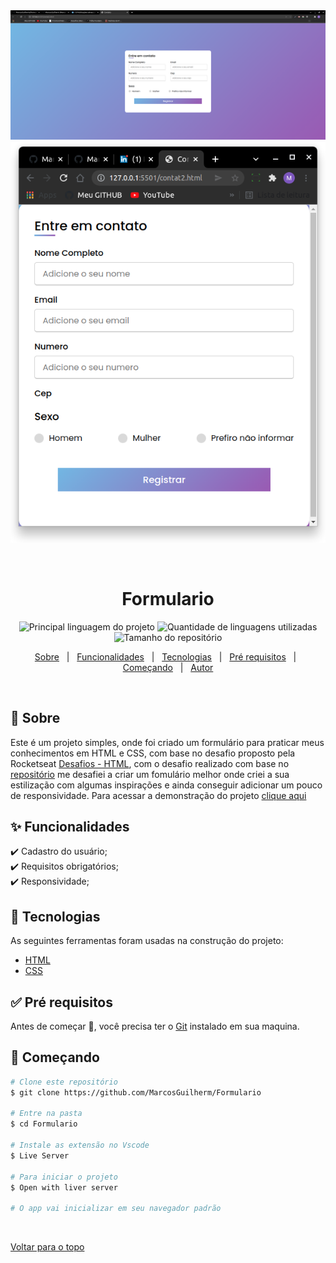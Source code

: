 <div align="center" id="top"> 
  <img src="./.github/tela1.png" alt="Formulario" />
  <img src="./.github/tela2.png" alt="Formulario" />

  &#xa0;

  <!-- <a href="https://formulario.netlify.com">Demo</a> -->
</div>

<h1 align="center">Formulario</h1>

<p align="center">
  <img alt="Principal linguagem do projeto" src="https://img.shields.io/github/languages/top/MarcosGuilherm/formulario?color=56BEB8">

  <img alt="Quantidade de linguagens utilizadas" src="https://img.shields.io/github/languages/count/MarcosGuilherm/formulario?color=56BEB8">

  <img alt="Tamanho do repositório" src="https://img.shields.io/github/repo-size/MarcosGuilherm/formulario?color=56BEB8">


  <!-- <img alt="Github issues" src="https://img.shields.io/github/issues/MarcosGuilherm/formulario?color=56BEB8" /> -->

  <!-- <img alt="Github forks" src="https://img.shields.io/github/forks/MarcosGuilherm/formulario?color=56BEB8" /> -->

  <!-- <img alt="Github stars" src="https://img.shields.io/github/stars/MarcosGuilherm/formulario?color=56BEB8" /> -->
</p>

<!-- Status -->

<!-- <h4 align="center"> 
	🚧  Formulario 🚀 Em construção...  🚧
</h4> 
<hr> -->

<p align="center">
  <a href="#dart-sobre">Sobre</a> &#xa0; | &#xa0; 
  <a href="#sparkles-funcionalidades">Funcionalidades</a> &#xa0; | &#xa0;
  <a href="#rocket-tecnologias">Tecnologias</a> &#xa0; | &#xa0;
  <a href="#white_check_mark-pré-requesitos">Pré requisitos</a> &#xa0; | &#xa0;
  <a href="#checkered_flag-começando">Começando</a> &#xa0; | &#xa0;
  <a href="https://github.com/MarcosGuilherm" target="_blank">Autor</a>
</p>

<br>

## :dart: Sobre ##

Este é um projeto simples, onde foi criado um formulário para praticar meus conhecimentos em HTML e CSS, com base no desafio proposto pela Rocketseat [Desafios - HTML](https://efficient-sloth-d85.notion.site/Desafios-HTML-ed0f6368d34d44ffab92686b9dc93229), com o desafio realizado com base no [repositório](https://github.com/MarcosGuilherm/Desafios-HTML) me desafiei a criar um fomulário melhor onde criei a sua estilização com algumas inspirações e ainda conseguir adicionar um pouco de responsividade. Para acessar a demonstração do projeto [clique aqui](https://guiurodrigues.github.io/Formulario/)

## :sparkles: Funcionalidades ##

:heavy_check_mark: Cadastro do usuário;\
:heavy_check_mark: Requisitos obrigatórios;\
:heavy_check_mark: Responsividade;

## :rocket: Tecnologias ##

As seguintes ferramentas foram usadas na construção do projeto:

- [HTML](https://developer.mozilla.org/pt-BR/docs/Web/HTML)
- [CSS](https://developer.mozilla.org/pt-BR/docs/Web/CSS)
## :white_check_mark: Pré requisitos ##

Antes de começar :checkered_flag:, você precisa ter o [Git](https://git-scm.com)  instalado em sua maquina.

## :checkered_flag: Começando ##

```bash
# Clone este repositório
$ git clone https://github.com/MarcosGuilherm/Formulario

# Entre na pasta
$ cd Formulario

# Instale as extensão no Vscode
$ Live Server

# Para iniciar o projeto
$ Open with liver server

# O app vai inicializar em seu navegador padrão
```

&#xa0;

<a href="#top">Voltar para o topo</a>
